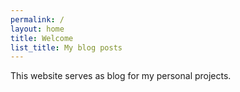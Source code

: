 ```yaml
---
permalink: /
layout: home
title: Welcome
list_title: My blog posts
---
```


This website serves as blog for my personal projects.